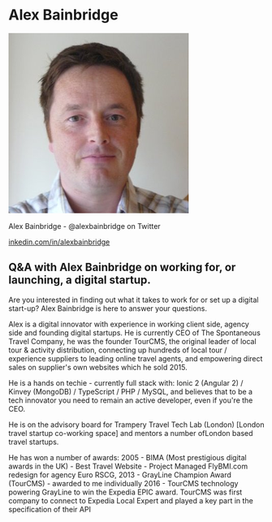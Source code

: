 # Alex Bainbridge

![Alex Bainbridge](alex_small.jpg)

Alex Bainbridge - @alexbainbridge on Twitter

[inkedin.com/in/alexbainbridge](https://uk.linkedin.com/in/alexbainbridge)

## Q&A with Alex Bainbridge on working for, or launching, a digital startup. 

Are you interested in finding out what it takes to work for or set up a digital start-up? Alex Bainbridge is here to answer your questions.

Alex is a digital innovator with experience in working client side, agency side and founding digital startups. He is currently CEO of The Spontaneous Travel Company, he was the founder TourCMS, the original leader of local tour & activity distribution, connecting up hundreds of local tour / experience suppliers to leading online travel agents, and empowering direct sales on supplier's own websites which he sold 2015. 

He is a hands on techie - currently full stack with: Ionic 2 (Angular 2) / Kinvey (MongoDB) / TypeScript / PHP / MySQL, and believes that to be a tech innovator you need to remain an active developer, even if you're the CEO.

He is on the advisory board for Trampery Travel Tech Lab (London) [London travel startup co-working space] and mentors a number ofLondon based travel startups.

He has won a number of awards: 2005 - BIMA (Most prestigious digital awards in the UK) - Best Travel Website - Project Managed FlyBMI.com redesign for agency Euro RSCG, 2013 - GrayLine Champion Award (TourCMS) - awarded to me individually
2016 - TourCMS technology powering GrayLine to win the Expedia EPIC award. TourCMS was first company to connect to Expedia Local Expert and played a key part in the specification of their API